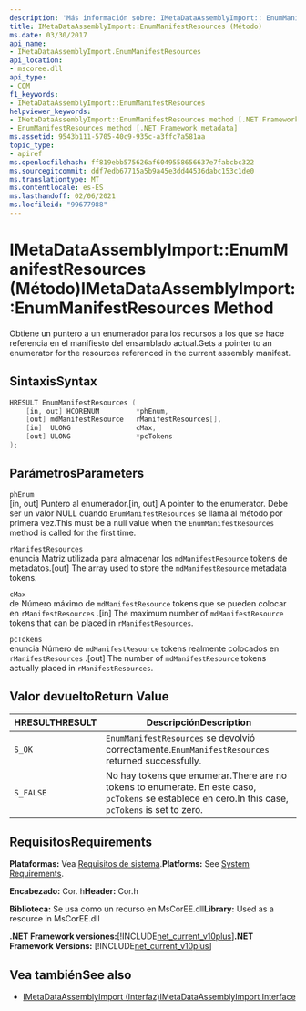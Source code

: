 ```yaml
---
description: 'Más información sobre: IMetaDataAssemblyImport:: EnumManifestResources ((método)'
title: IMetaDataAssemblyImport::EnumManifestResources (Método)
ms.date: 03/30/2017
api_name:
- IMetaDataAssemblyImport.EnumManifestResources
api_location:
- mscoree.dll
api_type:
- COM
f1_keywords:
- IMetaDataAssemblyImport::EnumManifestResources
helpviewer_keywords:
- IMetaDataAssemblyImport::EnumManifestResources method [.NET Framework metadata]
- EnumManifestResources method [.NET Framework metadata]
ms.assetid: 9543b111-5705-40c9-935c-a3ffc7a581aa
topic_type:
- apiref
ms.openlocfilehash: ff819ebb575626af6049558656637e7fabcbc322
ms.sourcegitcommit: ddf7edb67715a5b9a45e3dd44536dabc153c1de0
ms.translationtype: MT
ms.contentlocale: es-ES
ms.lasthandoff: 02/06/2021
ms.locfileid: "99677988"
---
```

# <a name="imetadataassemblyimportenummanifestresources-method"></a><span data-ttu-id="6e220-103">IMetaDataAssemblyImport::EnumManifestResources (Método)</span><span class="sxs-lookup"><span data-stu-id="6e220-103">IMetaDataAssemblyImport::EnumManifestResources Method</span></span>

<span data-ttu-id="6e220-104">Obtiene un puntero a un enumerador para los recursos a los que se hace referencia en el manifiesto del ensamblado actual.</span><span class="sxs-lookup"><span data-stu-id="6e220-104">Gets a pointer to an enumerator for the resources referenced in the current assembly manifest.</span></span>  
  
## <a name="syntax"></a><span data-ttu-id="6e220-105">Sintaxis</span><span class="sxs-lookup"><span data-stu-id="6e220-105">Syntax</span></span>  
  
```cpp  
HRESULT EnumManifestResources (  
    [in, out] HCORENUM         *phEnum,
    [out] mdManifestResource   rManifestResources[],
    [in]  ULONG                cMax,
    [out] ULONG                *pcTokens  
);
```  
  
## <a name="parameters"></a><span data-ttu-id="6e220-106">Parámetros</span><span class="sxs-lookup"><span data-stu-id="6e220-106">Parameters</span></span>  

 `phEnum`  
 <span data-ttu-id="6e220-107">[in, out] Puntero al enumerador.</span><span class="sxs-lookup"><span data-stu-id="6e220-107">[in, out] A pointer to the enumerator.</span></span> <span data-ttu-id="6e220-108">Debe ser un valor NULL cuando `EnumManifestResources` se llama al método por primera vez.</span><span class="sxs-lookup"><span data-stu-id="6e220-108">This must be a null value when the `EnumManifestResources` method is called for the first time.</span></span>  
  
 `rManifestResources`  
 <span data-ttu-id="6e220-109">enuncia Matriz utilizada para almacenar los `mdManifestResource` tokens de metadatos.</span><span class="sxs-lookup"><span data-stu-id="6e220-109">[out] The array used to store the `mdManifestResource` metadata tokens.</span></span>  
  
 `cMax`  
 <span data-ttu-id="6e220-110">de Número máximo de `mdManifestResource` tokens que se pueden colocar en `rManifestResources` .</span><span class="sxs-lookup"><span data-stu-id="6e220-110">[in] The maximum number of `mdManifestResource` tokens that can be placed in `rManifestResources`.</span></span>  
  
 `pcTokens`  
 <span data-ttu-id="6e220-111">enuncia Número de `mdManifestResource` tokens realmente colocados en `rManifestResources` .</span><span class="sxs-lookup"><span data-stu-id="6e220-111">[out] The number of `mdManifestResource` tokens actually placed in `rManifestResources`.</span></span>  
  
## <a name="return-value"></a><span data-ttu-id="6e220-112">Valor devuelto</span><span class="sxs-lookup"><span data-stu-id="6e220-112">Return Value</span></span>  
  
|<span data-ttu-id="6e220-113">HRESULT</span><span class="sxs-lookup"><span data-stu-id="6e220-113">HRESULT</span></span>|<span data-ttu-id="6e220-114">Descripción</span><span class="sxs-lookup"><span data-stu-id="6e220-114">Description</span></span>|  
|-------------|-----------------|  
|`S_OK`|<span data-ttu-id="6e220-115">`EnumManifestResources` se devolvió correctamente.</span><span class="sxs-lookup"><span data-stu-id="6e220-115">`EnumManifestResources` returned successfully.</span></span>|  
|`S_FALSE`|<span data-ttu-id="6e220-116">No hay tokens que enumerar.</span><span class="sxs-lookup"><span data-stu-id="6e220-116">There are no tokens to enumerate.</span></span> <span data-ttu-id="6e220-117">En este caso, `pcTokens` se establece en cero.</span><span class="sxs-lookup"><span data-stu-id="6e220-117">In this case, `pcTokens` is set to zero.</span></span>|  
  
## <a name="requirements"></a><span data-ttu-id="6e220-118">Requisitos</span><span class="sxs-lookup"><span data-stu-id="6e220-118">Requirements</span></span>  

 <span data-ttu-id="6e220-119">**Plataformas:** Vea [Requisitos de sistema](../../get-started/system-requirements.md).</span><span class="sxs-lookup"><span data-stu-id="6e220-119">**Platforms:** See [System Requirements](../../get-started/system-requirements.md).</span></span>  
  
 <span data-ttu-id="6e220-120">**Encabezado:** Cor. h</span><span class="sxs-lookup"><span data-stu-id="6e220-120">**Header:** Cor.h</span></span>  
  
 <span data-ttu-id="6e220-121">**Biblioteca:** Se usa como un recurso en MsCorEE.dll</span><span class="sxs-lookup"><span data-stu-id="6e220-121">**Library:** Used as a resource in MsCorEE.dll</span></span>  
  
 <span data-ttu-id="6e220-122">**.NET Framework versiones:**[!INCLUDE[net_current_v10plus](../../../../includes/net-current-v10plus-md.md)]</span><span class="sxs-lookup"><span data-stu-id="6e220-122">**.NET Framework Versions:** [!INCLUDE[net_current_v10plus](../../../../includes/net-current-v10plus-md.md)]</span></span>  
  
## <a name="see-also"></a><span data-ttu-id="6e220-123">Vea también</span><span class="sxs-lookup"><span data-stu-id="6e220-123">See also</span></span>

- [<span data-ttu-id="6e220-124">IMetaDataAssemblyImport (Interfaz)</span><span class="sxs-lookup"><span data-stu-id="6e220-124">IMetaDataAssemblyImport Interface</span></span>](imetadataassemblyimport-interface.md)
